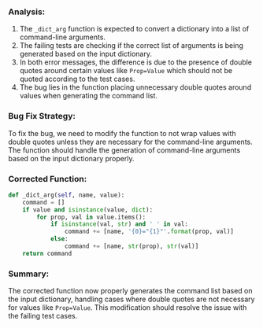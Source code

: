 ### Analysis:
1. The `_dict_arg` function is expected to convert a dictionary into a list of command-line arguments.
2. The failing tests are checking if the correct list of arguments is being generated based on the input dictionary.
3. In both error messages, the difference is due to the presence of double quotes around certain values like `Prop=Value` which should not be quoted according to the test cases.
4. The bug lies in the function placing unnecessary double quotes around values when generating the command list.

### Bug Fix Strategy:
To fix the bug, we need to modify the function to not wrap values with double quotes unless they are necessary for the command-line arguments. The function should handle the generation of command-line arguments based on the input dictionary properly.

### Corrected Function:
```python
def _dict_arg(self, name, value):
    command = []
    if value and isinstance(value, dict):
        for prop, val in value.items():
            if isinstance(val, str) and ' ' in val:
                command += [name, '{0}="{1}"'.format(prop, val)]
            else:
                command += [name, str(prop), str(val)]
    return command
```

### Summary:
The corrected function now properly generates the command list based on the input dictionary, handling cases where double quotes are not necessary for values like `Prop=Value`. This modification should resolve the issue with the failing test cases.